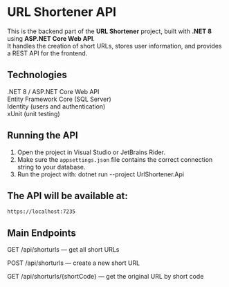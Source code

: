 # URL Shortener API

This is the backend part of the **URL Shortener** project, built with **.NET 8** using **ASP.NET Core Web API**.  
It handles the creation of short URLs, stores user information, and provides a REST API for the frontend.

## Technologies
  .NET 8 / ASP.NET Core Web API  
  Entity Framework Core (SQL Server)  
  Identity (users and authentication)  
  xUnit (unit testing)  

## Running the API
1. Open the project in Visual Studio or JetBrains Rider.  
2. Make sure the `appsettings.json` file contains the correct connection string to your database.  
3. Run the project with:
   dotnet run --project UrlShortener.Api

## The API will be available at:

    https://localhost:7235

## Main Endpoints

GET /api/shorturls — get all short URLs

POST /api/shorturls — create a new short URL

GET /api/shorturls/{shortCode} — get the original URL by short code
